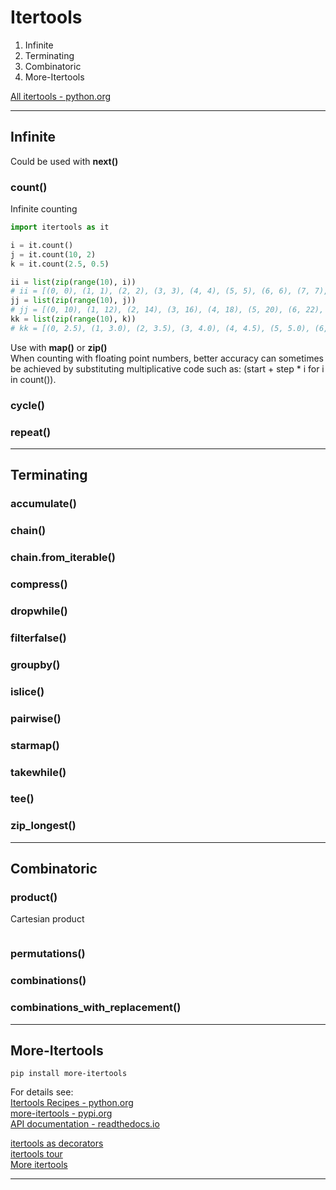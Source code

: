 # Itertools

1. Infinite
2. Terminating
3. Combinatoric
4. More-Itertools

[All itertools - python.org](https://docs.python.org/3/library/itertools.html)

---

## Infinite
Could be used with **next()**
### count()
Infinite counting  
```python
import itertools as it

i = it.count()
j = it.count(10, 2)
k = it.count(2.5, 0.5)

ii = list(zip(range(10), i))  
# ii = [(0, 0), (1, 1), (2, 2), (3, 3), (4, 4), (5, 5), (6, 6), (7, 7), (8, 8), (9, 9)]
jj = list(zip(range(10), j))  
# jj = [(0, 10), (1, 12), (2, 14), (3, 16), (4, 18), (5, 20), (6, 22), (7, 24), (8, 26), (9, 28)]
kk = list(zip(range(10), k))  
# kk = [(0, 2.5), (1, 3.0), (2, 3.5), (3, 4.0), (4, 4.5), (5, 5.0), (6, 5.5), (7, 6.0), (8, 6.5), (9, 7.0)]
```
Use with **map()** or **zip()**  
When counting with floating point numbers, better accuracy can sometimes be achieved by substituting multiplicative code such as: (start + step * i for i in count()).  
### cycle()
### repeat()

---

## Terminating
### accumulate()
### chain()
### chain.from_iterable()
### compress()
### dropwhile()
### filterfalse()
### groupby()
### islice()
### pairwise()
### starmap()
### takewhile()
### tee()
### zip_longest()

---

## Combinatoric
### product()
Cartesian product  
```python

```
### permutations()
### combinations()
### combinations_with_replacement()

---

## More-Itertools
```
pip install more-itertools
```
For details see:  
[Itertools Recipes - python.org](https://docs.python.org/3/library/itertools.html#itertools-recipes)  
[more-itertools - pypi.org](https://pypi.org/project/more-itertools/)  
[API documentation - readthedocs.io](https://more-itertools.readthedocs.io/en/stable/api.html)  

[itertools as decorators](https://www.bbayles.com/index/decorator_factory)  
[itertools tour](https://martinheinz.dev/blog/16)  
[More itertools](https://www.gidware.com/real-world-more-itertools/)  

---
